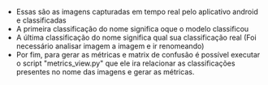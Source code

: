 * Essas são as imagens capturadas em tempo real pelo aplicativo android e classificadas
* A primeira classificação do nome significa oque o modelo classificou
* A última classificação do nome significa qual sua classificação real (Foi necessário analisar imagem a imagem e ir renomeando)
* Por fim, para gerar as métricas e matrix de confusão é possível executar o script "metrics_view.py" que ele ira relacionar as classificações presentes no nome das imagens e gerar as métricas.